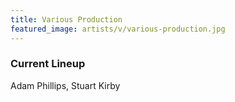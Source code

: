 ```yaml
---
title: Various Production
featured_image: artists/v/various-production.jpg
---
```

### Current Lineup

Adam Phillips, Stuart Kirby

